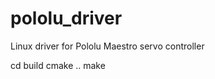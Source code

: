 pololu_driver
=============

Linux driver for Pololu Maestro servo controller

cd build
cmake ..
make
